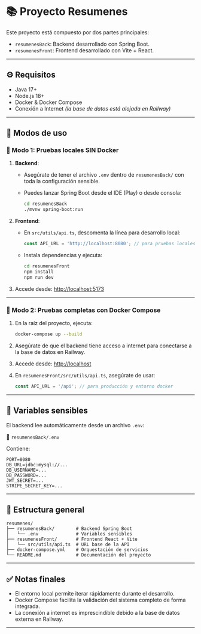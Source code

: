 # 📚 Proyecto Resumenes

Este proyecto está compuesto por dos partes principales:

* `resumenesBack`: Backend desarrollado con Spring Boot.
* `resumenesFront`: Frontend desarrollado con Vite + React.

---

## ⚙️ Requisitos

* Java 17+
* Node.js 18+
* Docker & Docker Compose
* Conexión a Internet *(la base de datos está alojada en Railway)*

---

## 🚀 Modos de uso

### 🧪 Modo 1: Pruebas locales SIN Docker

1. **Backend**:

   * Asegúrate de tener el archivo `.env` dentro de `resumenesBack/` con toda la configuración sensible.
   * Puedes lanzar Spring Boot desde el IDE (Play) o desde consola:

     ```bash
     cd resumenesBack
     ./mvnw spring-boot:run
     ```

2. **Frontend**:

   * En `src/utils/api.ts`, descomenta la línea para desarrollo local:

     ```ts
     const API_URL = 'http://localhost:8080'; // para pruebas locales
     ```
   * Instala dependencias y ejecuta:

     ```bash
     cd resumenesFront
     npm install
     npm run dev
     ```

3. Accede desde: [http://localhost:5173](http://localhost:5173)

---

### 🐳 Modo 2: Pruebas completas con Docker Compose

1. En la raíz del proyecto, ejecuta:

   ```bash
   docker-compose up --build
   ```

2. Asegúrate de que el backend tiene acceso a internet para conectarse a la base de datos en Railway.

3. Accede desde: [http://localhost](http://localhost)

4. En `resumenesFront/src/utils/api.ts`, asegúrate de usar:

   ```ts
   const API_URL = '/api'; // para producción y entorno docker
   ```

---

## 🔐 Variables sensibles

El backend lee automáticamente desde un archivo `.env`:

📄 `resumenesBack/.env`

Contiene:

```env
PORT=8080
DB_URL=jdbc:mysql://...
DB_USERNAME=...
DB_PASSWORD=...
JWT_SECRET=...
STRIPE_SECRET_KEY=...
```


---

## 📁 Estructura general

```
resumenes/
├── resumenesBack/        # Backend Spring Boot
│   └── .env              # Variables sensibles
├── resumenesFront/       # Frontend React + Vite
│   └── src/utils/api.ts  # URL base de la API
├── docker-compose.yml    # Orquestación de servicios
└── README.md             # Documentación del proyecto
```

---


## ✅ Notas finales

* El entorno local permite iterar rápidamente durante el desarrollo.
* Docker Compose facilita la validación del sistema completo de forma integrada.
* La conexión a internet es imprescindible debido a la base de datos externa en Railway.

---
